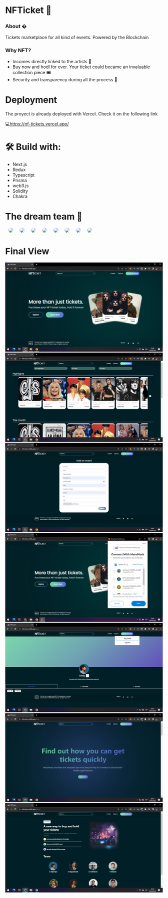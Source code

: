 # NFTicket 🎫

### About �
Tickets marketplace for all kind of events. Powered by the Blockchain
### Why NFT? 
- Incomes directly linked to the artists 💸
- Buy now and hodl for ever. Your ticket could became an invaluable collection piece 🎟
- Security and transparency during all the process 🔐



# Deployment
The proyect is already deployed with Vercel. Check it on the following link

💻<a>https://nf-tickets.vercel.app/</a>

# 🛠 Build with:
- Next.js
- Redux
- Typescript
- Prisma
- web3.js
- Solidity
- Chakra 
    
# The dream team 🌠
<div style="display: flex">
<a href="https://github.com/alejorrojas">
<img style="height: 100px; border-radius: 999px;  margin: 0 10px"  src="https://github.com/alejorrojas.png">
</a>
<a href="https://github.com/diegozestudio">
<img style="height: 100px; border-radius: 999px;  margin: 0 10px"  src="https://github.com/diegozestudio.png">
</a>
<a  href="https://github.com/martinsione">
<img style="height: 100px; border-radius: 999px;  margin: 0 10px"  src="https://github.com/martinsione.png">
</a>
<a  href="https://github.com/francoa7">
<img style="height: 100px; border-radius: 999px;  margin: 0 10px"  src="https://github.com/francoa7.png">
</a>
<a href="https://github.com/fedeprat">
<img style="height: 100px; border-radius: 999px;  margin: 0 10px"  src="https://github.com/fedeprat.png">
</a>
<a  href="https://github.com/AlfredoBlanco" >
<img style="height: 100px; border-radius: 999px;  margin: 0 10px"  src="https://github.com/AlfredoBlanco.png">
</a>
<a  href="https://github.com/LNFrettes">
<img style="height: 100px; border-radius: 999px;  margin: 0 10px"  src="https://github.com/LNFrettes.png">
</a>
<a  href="https://github.com/thecandybars">
<img style="height: 100px; border-radius: 999px;  margin: 0 10px"  src="https://github.com/thecandybars.png">
</div>
</a>

# Final View
<img src='web/src/assets/readme-img/nft-ticket (6).png' />
<img src='web/src/assets/readme-img/nft-ticket (7).png' />
<img src='web/src/assets/readme-img/nft-ticket (1).png' />
<img src='web/src/assets/readme-img/nft-ticket (5).png' />
<img src='web/src/assets/readme-img/nft-ticket (2).png' />
<img src='web/src/assets/readme-img/nft-ticket (3).png' />
<img src='web/src/assets/readme-img/nft-ticket (4).png' />

  
